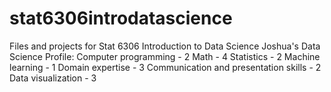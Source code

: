 # stat6306introdatascience
Files and projects for Stat 6306 Introduction to Data Science
Joshua's Data Science Profile:
Computer programming - 2 
Math - 4 
Statistics - 2 
Machine learning - 1 
Domain expertise - 3 
Communication and presentation skills - 2 
Data visualization - 3
